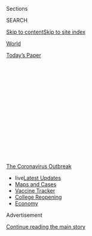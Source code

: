 <div id="app">

<div>

<div>

<div>

<div class="NYTAppHideMasthead css-1q2w90k e1suatyy0">

<div class="section css-ui9rw0 e1suatyy2">

<div class="css-eph4ug er09x8g0">

<div class="css-6n7j50">

</div>

<span class="css-1dv1kvn">Sections</span>

<div class="css-10488qs">

<span class="css-1dv1kvn">SEARCH</span>

</div>

[Skip to content](#site-content)[Skip to site
index](#site-index)

</div>

<div id="masthead-section-label" class="css-1wr3we4 eaxe0e00">

[World](https://www.nytimes.com/section/world)

</div>

<div class="css-10698na e1huz5gh0">

</div>

</div>

<div id="masthead-bar-one" class="section hasLinks css-15hmgas e1csuq9d3">

<div class="css-uqyvli e1csuq9d0">

</div>

<div class="css-1uqjmks e1csuq9d1">

</div>

<div class="css-9e9ivx">

[](https://myaccount.nytimes.com/auth/login?response_type=cookie&client_id=vi)

</div>

<div class="css-1bvtpon e1csuq9d2">

[Today’s
Paper](https://www.nytimes.com/section/todayspaper)

</div>

</div>

</div>

</div>

<div data-aria-hidden="false">

<div id="site-content" data-role="main">

<div>

<div class="css-1aor85t" style="opacity:0.000000001;z-index:-1;visibility:hidden">

<div class="css-1hqnpie">

<div class="css-epjblv">

<span class="css-17xtcya">[World](/section/world)</span><span class="css-x15j1o">|</span><span class="css-fwqvlz">Coronavirus
Live Updates: Fauci Supports Birx’s Assessment After Trump Criticizes
Her</span>

</div>

<div class="css-k008qs">

<div class="css-1iwv8en">

<span class="css-18z7m18"></span>

<div>

</div>

</div>

<span class="css-1n6z4y">https://nyti.ms/3hZXNRC</span>

<div class="css-1705lsu">

<div class="css-4xjgmj">

<div class="css-4skfbu" data-role="toolbar" data-aria-label="Social Media Share buttons, Save button, and Comments Panel with current comment count" data-testid="share-tools">

  - 
  - 
  - 
  - 
    
    <div class="css-6n7j50">
    
    </div>

  - 
  - 

</div>

</div>

</div>

</div>

</div>

</div>

<div id="NYT_TOP_BANNER_REGION" class="css-13pd83m">

<div>

<div id="styln-prism-menu-1592847958612" class="section interactive-content interactive-size-medium css-1edisqu">

<div class="css-17ih8de interactive-body">

<div id="scroll-container" class="css-1gj85ro">

[<span class="styln-title-wrap"><span class="css-1pje3qr">The
Coronavirus</span><span class="css-1pje3qr">
Outbreak</span></span>](https://www.nytimes.com/news-event/coronavirus?action=click&pgtype=Article&state=default&region=TOP_BANNER&context=storylines_menu)

  - <span class="css-kqxiym" data-emphasize="true">live</span>[Latest
    Updates](https://www.nytimes.com/2020/08/03/world/coronavirus-covid-19.html?action=click&pgtype=Article&state=default&region=TOP_BANNER&context=storylines_menu)
  - [Maps and
    Cases](https://www.nytimes.com/interactive/2020/us/coronavirus-us-cases.html?action=click&pgtype=Article&state=default&region=TOP_BANNER&context=storylines_menu)
  - [Vaccine
    Tracker](https://www.nytimes.com/interactive/2020/science/coronavirus-vaccine-tracker.html?action=click&pgtype=Article&state=default&region=TOP_BANNER&context=storylines_menu)
  - [College
    Reopening](https://www.nytimes.com/2020/08/02/us/covid-college-reopening.html?action=click&pgtype=Article&state=default&region=TOP_BANNER&context=storylines_menu)
  - [Economy](https://www.nytimes.com/live/2020/08/03/business/stock-market-today-coronavirus?action=click&pgtype=Article&state=default&region=TOP_BANNER&context=storylines_menu)

</div>

</div>

</div>

</div>

</div>

<div id="top-wrapper" class="css-1sy8kpn">

<div id="top-slug" class="css-l9onyx">

Advertisement

</div>

[Continue reading the main
story](#after-top)

<div class="ad top-wrapper" style="text-align:center;height:100%;display:block;min-height:250px">

<div id="top" class="place-ad" data-position="top" data-size-key="top">

</div>

</div>

<div id="after-top">

</div>

</div>

<div id="sponsor-wrapper" class="css-1hyfx7x">

<div id="sponsor-slug" class="css-19vbshk">

Supported by

</div>

[Continue reading the main
story](#after-sponsor)

<div id="sponsor" class="ad sponsor-wrapper" style="text-align:center;height:100%;display:block">

</div>

<div id="after-sponsor">

</div>

</div>

<div class="css-14oxmzc edomiq20">

<div class="css-40v4b6">

<span class="css-sgss5">LIVE UPDATES</span>

</div>

<span>Updated </span>

<div class="css-ki347z">

<span class="css-1656jku">Aug. 4, 2020, 1:55 a.m.
ET</span><span class="css-xwx5dt"></span>

</div>

<span class="css-1dv1kvn" data-aria-live="polite">Aug. 4, 2020, 1:55
a.m.
ET</span>

</div>

<div class="css-1vkm6nb ehdk2mb0">

# Coronavirus Live Updates: Fauci Supports Birx’s Assessment After Trump Criticizes Her

</div>

Counting for the 2020 census will end on Sept. 30, a month earlier than
previously announced, the Census Bureau said. Some U.S. schools have
begun to reopen, with fraught results.

<div class="css-192lewg e1oheyly0">

Right Now

Hurricane Isaias made landfall in the Carolinas, at a time when many
people in the Southeast are busy battling the
virus.

</div>

<div class="section meteredContent css-1r7ky0e" name="articleBody" itemprop="articleBody">

<div class="css-19qgada">

### Here’s what you need to know:

  - [Fauci defends Birx after she is criticized by
    Trump.](#link-4547638f)
  - [Trump derides Democrats as lawmakers and administration officials
    try to break stimulus impasse.](#link-15e7f995)
  - [The deadline for 2020 census counting has been moved up by a
    month.](#link-e5a2cda)
  - [As some students and teachers go back to school in the U.S.,
    they’re bringing the virus with them.](#link-4c85ed64)
  - [Hurricane Isaias makes landfall in North Carolina, as officials
    across the Southeast scramble.](#link-5ccc012)
  - [Despite the pandemic, Facebook leases more office space in
    Manhattan.](#link-4c7bee27)
  - [St. Louis Cardinals’ outbreak grows to 13 as Major League Baseball
    season teeters.](#link-43feae1e)

</div>

<div class="css-79elbk" data-testid="photoviewer-wrapper">

<div class="css-z3e15g" data-testid="photoviewer-wrapper-hidden">

</div>

<div class="css-1a48zt4 ehw59r15" data-testid="photoviewer-children">

![<span class="css-16f3y1r e13ogyst0" data-aria-hidden="true">Dr.
Anthony S. Fauci agreed with Dr. Deborah Birx’s statement that the
United States has entered a “new phase” of the
pandemic.</span><span class="css-cnj6d5 e1z0qqy90" itemprop="copyrightHolder"><span class="css-1ly73wi e1tej78p0">Credit...</span><span>Stefani
Reynolds for The New York
Times</span></span>](https://static01.nyt.com/images/2020/08/03/us/politics/03virus-briefing-fauci/merlin_175155375_a565045c-e0d8-4c45-96ec-718c6bf140c0-articleLarge.jpg?quality=75&auto=webp&disable=upscale)

</div>

</div>

<div class="css-1fanzo5 StoryBodyCompanionColumn">

<div class="css-53u6y8">

## 

<div id="link-4547638f" class="css-105iojl">

</div>

<div>

<span height="1"></span>

</div>

Fauci defends Birx after she is criticized by Trump.

Dr. Anthony S. Fauci, the nation’s top infectious disease specialist,
agreed on Monday with his colleague Dr. Deborah Birx that the United
States has entered a “new phase” of the coronavirus pandemic, in which
the virus is now spreading uncontrolled in some states by asymptomatic
people — comments that drew fire from President Trump.

Dr. Fauci said Dr. Birx had been referring to the “inherent community
spread” that is occurring in some states, adding: “When you have
community spread, it’s much more difficult to get your arms around that
and contain it.”

Speaking during a news conference with Gov. Ned Lamont of Connecticut,
Dr. Fauci called the community spread “insidious” and noted that it was
happening outside of confined spaces like nursing homes and prisons.

</div>

</div>

<div class="css-1fanzo5 StoryBodyCompanionColumn">

<div class="css-53u6y8">

In backing up Dr. Birx, the Trump administration’s coronavirus response
coordinator, Dr. Fauci indirectly put himself at odds with the
president. Earlier on Monday, Mr. Trump had called Dr. Birx “pathetic”
on Twitter and suggested that her comments about a “new phase” were an
effort to curry favor with Speaker Nancy Pelosi.

</div>

</div>

<div class="css-cfo9c3">

</div>

<div class="css-1fanzo5 StoryBodyCompanionColumn">

<div class="css-53u6y8">

At an evening news conference, Mr. Trump appeared to temper his comments
about Dr. Birx. “She’s a person I have a lot of respect for,” he said,
while defending his administration’s response to the virus.

Former Vice President Joseph R. Biden Jr. [responded to Mr. Trump in a
tweet](https://twitter.com/JoeBiden/status/1290350721515139072) on
Monday afternoon. “It’s hard to believe this has to be said, but if I’m
elected president, I’ll spend my Monday mornings working with our
nation’s top experts to control this virus — not insulting them on
Twitter,” Mr. Biden said.

But other Republicans piled on. “Dr. Birx, like Dr. Fauci, has been
wrong much more than she has been right on COVID-19, & their destructive
prescriptions have led to the devastation of countless American lives,”
Representative Andy Biggs, Republican of Arizona, [wrote on
Twitter](https://twitter.com/RepAndyBiggsAZ/status/1290297517582610433?s=20).

Dr. Birx had warned during an appearance on the CNN program “State of
the Union” on Sunday that the United States was entering a “new phase”
in its fight against the pandemic, and that rural communities would not
be spared. “It is extraordinarily widespread,” she said.

</div>

</div>

<div class="css-1fanzo5 StoryBodyCompanionColumn">

<div class="css-53u6y8">

On Monday morning, shortly after Mr. Trump tweeted about her, Dr. Birx
told governors on a weekly briefing call that a lack of masks at large
gatherings in homes was “a critical issue,” pointing to spikes in many
Southern states.

Mr. Trump has also criticized Dr. Fauci, despite his claims that the two
have a “very good relationship.” In [a tweet on
Saturday](https://twitter.com/realDonaldTrump/status/1289633359681839105)
responding to news reports that Dr. Fauci had linked the recent surge in
cases to inadequate lockdowns, Mr. Trump tweeted: “Wrong\!”

In a [livestreamed
conversation](https://www.youtube.com/watch?v=8PgmAWgiL1A&feature=youtu.be)
on Monday with Dr. Howard Bauchner, the editor in chief of The Journal
of the American Medical Association, Dr. Fauci said that as communities
around the country struggle to decide whether and how to reopen schools,
scientists “really need to be humble.”

There are significant gaps in knowledge about how likely children are to
contract the coronavirus, become ill and transmit the disease, Dr. Fauci
said. A [recent
study](https://www.nytimes.com/2020/07/30/health/coronavirus-children.html?searchResultPosition=1)
found that young children carried high levels of the virus in their
noses and throats, for example, but did not prove they were contagious.

Dr. Fauci said he hoped some questions about the risks to children and
their role in transmission would be answered by a new [government
study](https://www.nih.gov/news-events/news-releases/study-determine-incidence-novel-coronavirus-infection-us-children-begins)
that involves 6,000 people and seeks to find the rate of infection in
children and their
families.

</div>

</div>

<div id="virus-dashboard-promo-article" class="section interactive-content interactive-size-scoop css-174j8de" data-id="100000007209771">

<div class="css-17ih8de interactive-body" data-sourceid="100000007209771">

<div id="g-2020-03-16-coronavirus-maps-embed" class="g-story g-freebird g-max-limit" data-prd-dropzone-below-masthead="100000006938224" data-preview-slug="2020-03-16-coronavirus-maps">

<div class="g-asset g-svelte g-article-embed-dashboard" style="max-width: 1200px">

<div class="g-svelte" data-component="1">

<div class="hp-curve-wrapper svelte-47k53u">

<div class="hp-dashboard-title svelte-47k53u">

[Tracking the
Coronavirus ›](https://www.nytimes.com/interactive/2020/us/coronavirus-us-cases.html)

</div>

<div class="hp-curves-wrapper svelte-47k53u">

<div class="hp-section us-wrapper svelte-47k53u">

[](https://www.nytimes.com/interactive/2020/us/coronavirus-us-cases.html)

<table>
<colgroup>
<col style="width: 25%" />
<col style="width: 25%" />
<col style="width: 25%" />
<col style="width: 25%" />
</colgroup>
<thead>
<tr class="header">
<th><h3 id="united-states" class="heading-label svelte-47k53u">United States ›</h3></th>
<th><h3 id="on-aug.-3" class="svelte-47k53u">On Aug. 3</h3></th>
<th><h3 id="day-change" class="svelte-47k53u">14-day change</h3></th>
<th><h3 id="trend" class="svelte-47k53u">Trend</h3></th>
</tr>
</thead>
<tbody>
<tr class="odd">
<td>New cases</td>
<td><h4 id="section-1" class="svelte-47k53u">47,792</h4></td>
<td><h4 id="section-2" class="svelte-47k53u">–9%</h4></td>
<td><div id="chart-wrapper-increasing" class="chart-wrapper svelte-k6yh7s">
<div class="chart mini-chart usa-chart chart-0 show-chart svelte-l6qvn7">
<a href="https://www.nytimes.com/interactive/2020/us/coronavirus-us-cases.html" class="state-link svelte-l6qvn7"></a>
<div class="line-chart-wrapper svelte-l6qvn7">
<div class="pancake-chart svelte-1gzh5rp">

</div>
</div>
</div>
</div></td>
</tr>
<tr class="even">
<td>New deaths</td>
<td><h4 id="section-3" class="svelte-47k53u">602</h4></td>
<td><h4 id="section-4" class="svelte-47k53u">+36%</h4></td>
<td><div id="chart-wrapper-increasing" class="chart-wrapper svelte-k6yh7s">
<div class="chart mini-chart usa-chart deaths-chart chart-0 show-chart svelte-l6qvn7">
<a href="https://www.nytimes.com/interactive/2020/us/coronavirus-us-cases.html" class="state-link svelte-l6qvn7"></a>
<div class="line-chart-wrapper svelte-l6qvn7">
<div class="pancake-chart svelte-1gzh5rp">

</div>
</div>
</div>
</div></td>
</tr>
</tbody>
</table>

</div>

<div class="hp-section curves-chart-wrapper svelte-47k53u">

<div class="rising svelte-47k53u">

### Where cases are **rising** fastest

<div id="chart-wrapper-increasing" class="chart-wrapper svelte-k6yh7s">

<div class="chart mini-chart state-chart chart-0 rising-falling-chart show-chart svelte-l6qvn7">

[](https://www.nytimes.com/interactive/2020/us/hawaii-coronavirus-cases.html)

<div class="line-chart-wrapper svelte-l6qvn7">

<div class="pancake-chart svelte-1gzh5rp">

</div>

</div>

<span class="state-name svelte-l6qvn7">Hawaii</span>

</div>

<div class="chart mini-chart state-chart chart-1 rising-falling-chart show-chart svelte-l6qvn7">

[](https://www.nytimes.com/interactive/2020/us/rhode-island-coronavirus-cases.html)

<div class="line-chart-wrapper svelte-l6qvn7">

<div class="pancake-chart svelte-1gzh5rp">

</div>

</div>

<span class="state-name svelte-l6qvn7">R.I.</span>

</div>

<div class="chart mini-chart state-chart chart-2 rising-falling-chart show-chart svelte-l6qvn7">

[](https://www.nytimes.com/interactive/2020/us/new-jersey-coronavirus-cases.html)

<div class="line-chart-wrapper svelte-l6qvn7">

<div class="pancake-chart svelte-1gzh5rp">

</div>

</div>

<span class="state-name svelte-l6qvn7">N.J.</span>

</div>

<div class="chart mini-chart state-chart chart-3 rising-falling-chart show-chart svelte-l6qvn7">

[](https://www.nytimes.com/interactive/2020/us/massachusetts-coronavirus-cases.html)

<div class="line-chart-wrapper svelte-l6qvn7">

<div class="pancake-chart svelte-1gzh5rp">

</div>

</div>

<span class="state-name svelte-l6qvn7">Mass.</span>

</div>

<div class="chart mini-chart state-chart chart-4 rising-falling-chart show-chart svelte-l6qvn7">

[](https://www.nytimes.com/interactive/2020/us/nebraska-coronavirus-cases.html)

<div class="line-chart-wrapper svelte-l6qvn7">

<div class="pancake-chart svelte-1gzh5rp">

</div>

</div>

<span class="state-name svelte-l6qvn7">Neb.</span>

</div>

<div class="chart mini-chart state-chart chart-5 rising-falling-chart show-chart svelte-l6qvn7">

[](https://www.nytimes.com/interactive/2020/us/missouri-coronavirus-cases.html)

<div class="line-chart-wrapper svelte-l6qvn7">

<div class="pancake-chart svelte-1gzh5rp">

</div>

</div>

<span class="state-name svelte-l6qvn7">Mo.</span>

</div>

<div class="chart mini-chart state-chart chart-6 rising-falling-chart show-chart svelte-l6qvn7">

[](https://www.nytimes.com/interactive/2020/us/alaska-coronavirus-cases.html)

<div class="line-chart-wrapper svelte-l6qvn7">

<div class="pancake-chart svelte-1gzh5rp">

</div>

</div>

<span class="state-name svelte-l6qvn7">Alaska</span>

</div>

<div class="chart mini-chart state-chart chart-7 rising-falling-chart show-chart svelte-l6qvn7">

[](https://www.nytimes.com/interactive/2020/us/oklahoma-coronavirus-cases.html)

<div class="line-chart-wrapper svelte-l6qvn7">

<div class="pancake-chart svelte-1gzh5rp">

</div>

</div>

<span class="state-name svelte-l6qvn7">Okla.</span>

</div>

<div class="chart mini-chart state-chart chart-8 rising-falling-chart show-chart svelte-l6qvn7">

[](https://www.nytimes.com/interactive/2020/us/south-dakota-coronavirus-cases.html)

<div class="line-chart-wrapper svelte-l6qvn7">

<div class="pancake-chart svelte-1gzh5rp">

</div>

</div>

<span class="state-name svelte-l6qvn7">S.D.</span>

</div>

<div class="chart mini-chart state-chart chart-9 rising-falling-chart show-chart svelte-l6qvn7">

[](https://www.nytimes.com/interactive/2020/us/new-hampshire-coronavirus-cases.html)

<div class="line-chart-wrapper svelte-l6qvn7">

<div class="pancake-chart svelte-1gzh5rp">

</div>

</div>

<span class="state-name svelte-l6qvn7">N.H.</span>

</div>

<div class="chart mini-chart state-chart chart-10 rising-falling-chart show-chart svelte-l6qvn7">

[](https://www.nytimes.com/interactive/2020/us/illinois-coronavirus-cases.html)

<div class="line-chart-wrapper svelte-l6qvn7">

<div class="pancake-chart svelte-1gzh5rp">

</div>

</div>

<span class="state-name svelte-l6qvn7">Ill.</span>

</div>

<div class="chart mini-chart state-chart chart-11 rising-falling-chart show-chart svelte-l6qvn7">

[](https://www.nytimes.com/interactive/2020/us/montana-coronavirus-cases.html)

<div class="line-chart-wrapper svelte-l6qvn7">

<div class="pancake-chart svelte-1gzh5rp">

</div>

</div>

<span class="state-name svelte-l6qvn7">Mont.</span>

</div>

</div>

</div>

</div>

<div class="hp-section maps svelte-47k53u">

<div class="map-holder us-map svelte-47k53u">

[](https://www.nytimes.com/interactive/2020/us/coronavirus-us-cases.html)

### U.S. hot spots ›

<div class="media-holder">

![US coronavirus
cases](https://static01.nyt.com/newsgraphics/2020/03/16/coronavirus-maps/b51a1199676bcbc2847cd5292490df572d07e0cb/images/orphan_usa-threeByTwoSmallAt2X.png)

</div>

</div>

<div class="map-holder svelte-47k53u">

[](https://www.nytimes.com/interactive/2020/world/coronavirus-maps.html)

### Worldwide ›

<div class="media-holder">

![Worldwide coronavirus
cases](https://static01.nyt.com/newsgraphics/2020/03/16/coronavirus-maps/b51a1199676bcbc2847cd5292490df572d07e0cb/images/orphan_world-threeByTwoSmallAt2X.png)

</div>

</div>

</div>

</div>

</div>

</div>

</div>

</div>

</div>

</div>

<div class="css-1fanzo5 StoryBodyCompanionColumn">

<div class="css-53u6y8">

## 

<div id="link-15e7f995" class="css-105iojl">

</div>

<div>

<span height="1"></span>

</div>

Trump derides Democrats as lawmakers and administration officials try to
break stimulus
impasse.

</div>

</div>

<div class="css-79elbk" data-testid="photoviewer-wrapper">

<div class="css-z3e15g" data-testid="photoviewer-wrapper-hidden">

</div>

<div class="css-1a48zt4 ehw59r15" data-testid="photoviewer-children">

<div class="css-1xdhyk6 erfvjey0">

<span class="css-1ly73wi e1tej78p0">Image</span>

<div class="css-zjzyr8">

<div data-testid="lazyimage-container" style="height:257.77777777777777px">

</div>

</div>

</div>

<span class="css-16f3y1r e13ogyst0" data-aria-hidden="true">President
Trump shows a map of the coronavirus outbreak in the United States
during an executive order signing ceremony on hiring Americans at the
White House on
Monday.</span><span class="css-cnj6d5 e1z0qqy90" itemprop="copyrightHolder"><span class="css-1ly73wi e1tej78p0">Credit...</span><span>Doug
Mills/The New York Times</span></span>

</div>

</div>

<div class="css-1fanzo5 StoryBodyCompanionColumn">

<div class="css-53u6y8">

Mr. Trump on Monday hurled insults at Democratic leaders who were
huddling with his top advisers in search of a compromise economic
recovery package, threatening to act on his own to ban evictions as he
again undercut negotiations to reach a broader deal.

Mr. Trump floated the possibility of using an executive order to address
an expired federal moratorium on evictions, even though a $1 trillion
Republican aid proposal did not include such a pause. He said he
remained “totally involved” in stimulus talks, even though he wasn’t
“over there with Crazy Nancy,” a reference to Speaker Nancy Pelosi of
California.

But the president has been notably absent from the negotiations on a
sweeping economic stabilization package, even as tens of millions of
Americans have been cut off from enhanced jobless benefits they have
depended on for months during the coronavirus pandemic.

At the same moment that Mr. Trump was blasting her, Ms. Pelosi met on
Capitol Hill with Senator Chuck Schumer of New York, the minority
leader, Mark Meadows, the White House chief of staff, and Steven
Mnuchin, the Treasury secretary, in search of a compromise. It was the
fifth such meeting in eight days, following a staff policy call on
Sunday and a rare Saturday session with the four negotiators.

At the White House, Mr. Trump accused Democrats of being single-mindedly
focused on getting “bailout money” for states controlled by Democrats,
and unconcerned with extending unemployment benefits.

“All they’re really interested in is bailout money to bail out radical
left governors and radical left mayors like in Portland and places that
are so badly run — Chicago, New York City,” Mr. Trump said.

Democrats have proposed providing more than $900 billion to
cash-strapped states and cities whose budgets have been devastated in
the recession, but it is Republicans who have proposed slashing the
jobless aid. Democrats have refused to do so, feeding the stalemate.

</div>

</div>

<div class="css-1fanzo5 StoryBodyCompanionColumn">

<div class="css-53u6y8">

While White House officials and Democratic leaders reported some
progress over the weekend in their talks, they [still have substantial
differences](https://www.nytimes.com/2020/08/02/us/politics/coronavirus-jobless-aid.html).
Democrats are pushing a $3 trillion rescue plan that would include
restoring $600-per-week jobless aid payments that expired on Friday and
extending them through January, while Republicans have proposed a $1
trillion package that would slash the unemployment payments
considerably.

## 

<div id="link-e5a2cda" class="css-105iojl">

</div>

<div>

<span height="1"></span>

</div>

The deadline for 2020 census counting has been moved up by a
month.

</div>

</div>

<div class="css-79elbk" data-testid="photoviewer-wrapper">

<div class="css-z3e15g" data-testid="photoviewer-wrapper-hidden">

</div>

<div class="css-1a48zt4 ehw59r15" data-testid="photoviewer-children">

<div class="css-1xdhyk6 erfvjey0">

<span class="css-1ly73wi e1tej78p0">Image</span>

<div class="css-zjzyr8">

<div data-testid="lazyimage-container" style="height:257.77777777777777px">

</div>

</div>

</div>

<span class="css-16f3y1r e13ogyst0" data-aria-hidden="true">Census data
is used to divvy up trillions of dollars in federal
aid.</span><span class="css-cnj6d5 e1z0qqy90" itemprop="copyrightHolder"><span class="css-1ly73wi e1tej78p0">Credit...</span><span>Gabriele
Holtermann/Sipa, via Associated Press</span></span>

</div>

</div>

<div class="css-1fanzo5 StoryBodyCompanionColumn">

<div class="css-53u6y8">

Counting for the 2020 census will end on Sept. 30, a month earlier than
previously scheduled, the Census Bureau said in a statement on Monday.

The census is constitutionally required to count all residents of the
United States every 10 years, but the 2020 effort has
[faltered](https://www.nytimes.com/2020/04/18/us/coronavirus-census.html)
amid the pandemic. In recent weeks, the Trump administration and Senate
Republicans [appeared to signal that they wanted the census finished
well ahead of
schedule](https://www.nytimes.com/2020/07/28/us/trump-census.html).

Census data is enormously important. It is used to reapportion all 435
House seats and thousands of state and local districts, as well as divvy
up trillions of dollars in federal aid.

“Under this plan, the Census Bureau intends to meet a similar level of
household responses as collected in prior censuses, including outreach
to hard-to-count communities,” the Census Bureau said in its
[statement](https://www.census.gov/newsroom/press-releases/2020/delivering-complete-accurate-count.html).

Critics said the move was pushed by the White House and motivated by
partisanship.

“We’re dealing with a census that’s been really challenged by Covid-19,”
said Vanita Gupta, a former head of the Justice Department’s civil
rights division who is now the [president of the Leadership Conference
on Civil and Human
Rights](https://civilrights.org/about/our-staff/vanita-gupta/). “And in
the middle of this pandemic, the administration has tried to sabotage
the census for partisan gain, to move its anti-immigrant agenda and to
silence communities of color.”

</div>

</div>

<div class="css-1fanzo5 StoryBodyCompanionColumn">

<div class="css-53u6y8">

She added that rural communities could be badly hurt by an undercount.

On Monday night, the White House referred questions to the Commerce
Department, which oversees the Census Bureau. It did not immediately
respond to a request for comment.

In 2010, census takers worked from May to August to count hard-to-find
households. This spring, the bureau said it was pushing back the start
to August, ending on Oct. 31.

The population totals, required to reapportion the House of
Representatives, are traditionally delivered to the president on Dec.
31, but this year the bureau had asked Congress for a [four-month
extension of the statutory
deadline](https://www.nytimes.com/2020/04/13/us/census-coronavirus-delay.html?searchResultPosition=9).
The White House backed the extension at the time. The House approved the
delay; the Senate has not.

Congress could still act to extend census statutory deadlines as part of
the next [coronavirus relief
package](https://www.nytimes.com/2020/08/02/us/politics/coronavirus-jobless-aid.html).

</div>

</div>

<div>

</div>

<div class="css-1fanzo5 StoryBodyCompanionColumn">

<div class="css-53u6y8">

Education Roundup

## 

<div id="link-4c85ed64" class="css-105iojl">

</div>

<div>

<span height="1"></span>

</div>

As some students and teachers go back to school in the U.S., they’re
bringing the virus with
them.

</div>

</div>

<div class="css-79elbk" data-testid="photoviewer-wrapper">

<div class="css-z3e15g" data-testid="photoviewer-wrapper-hidden">

</div>

<div class="css-1a48zt4 ehw59r15" data-testid="photoviewer-children">

<div class="css-1xdhyk6 erfvjey0">

<span class="css-1ly73wi e1tej78p0">Image</span>

<div class="css-zjzyr8">

<div data-testid="lazyimage-container" style="height:278.40000000000003px">

</div>

</div>

</div>

<span class="css-16f3y1r e13ogyst0" data-aria-hidden="true">Students
arrive to Dallas Elementary School for the first day of school in
Dallas, Ga., on
Monday.</span><span class="css-cnj6d5 e1z0qqy90" itemprop="copyrightHolder"><span class="css-1ly73wi e1tej78p0">Credit...</span><span>Brynn
Anderson/Associated Press</span></span>

</div>

</div>

<div class="css-1fanzo5 StoryBodyCompanionColumn">

<div class="css-53u6y8">

The new academic year is underway in some parts of the United States,
with the first few days of school showing just how fraught reopening
classrooms can be. Already in some states, schools that decided to open
for in-person classes are quarantining staff members and students, and
even closing temporarily as positive cases are found.

</div>

</div>

<div class="css-1fanzo5 StoryBodyCompanionColumn">

<div class="css-53u6y8">

Traditionally, [about 14 percent of the nation’s
children](https://www.pewresearch.org/fact-tank/2019/08/14/back-to-school-dates-u-s/)
go back to school by the second week of August, mostly in the South and
Midwest, although this year, some districts in those areas have
postponed classes by a week or two, or plan to start the year online.

Many schools in Indiana started on Thursday. On Saturday, the
superintendent of the Elwood Community School Corporation in the central
part of the state sent a note thanking students and parents for [“a
great first two days of
school\!”](https://www.facebook.com/ElwoodCommunitySchools/photos/pcb.1875944365880857/1875944205880873/?type=3&theater)

But the optimistic tone quickly gave way: Staff members had tested
positive, and the high school was forced to close its doors and move all
students in seventh through 12th grades to online learning for at least
a week.

And similar developments occurred across the country. Just hours into
the first day of classes at [Greenfield Central Junior High
School](https://www.nytimes.com/2020/08/01/us/schools-reopening-indiana-coronavirus.html),
also in Indiana, the county health department notified the school that a
student had tested positive. The student was isolated, and others who
had been in proximity were forced to quarantine for two weeks.

At a high school in Corinth, Miss., [someone also tested
positive](https://www.facebook.com/corinthschooldistrict/?tn-str=k*F)
during the first week back, and exposed students there were asked to
stay home for 14 days. And in the Atlanta area, [more than 200 employees
of a single school
district](https://www.ajc.com/news/atlanta-news/covid-cases-exposure-have-260-gwinnett-school-employees-not-working/RVZP4UFBPFHDNJJ73MNUFIKEPY/)
in Gwinnett County tested positive or were in quarantine last week
before classes even resumed.

Gwinnett County Public Schools is the largest school system in Georgia,
with more than 180,000 students. Teachers returned to work last
Wednesday, in preparation for starting classes remotely on Aug. 12. But
as of Thursday, about 260 employees had been excluded from work because
they tested positive or had potentially been exposed to the virus.

Other key developments in education:

  - Gov. Larry Hogan of **Maryland** on Monday [issued an emergency
    order](https://twitter.com/GovLarryHogan/status/1290330304830246912)
    counteracting Montgomery County’s health department, which on Friday
    said that all private schools needed to [start the year
    remotely](https://www.washingtonpost.com/local/education/montgomery-county-health-officials-tell-private-schools-to-start-school-online/2020/08/01/64552b9e-d3fd-11ea-9038-af089b63ac21_story.html)
    in the fall, just as public schools in the region plan to.

  - **In New Jersey**, face coverings will be required for all students
    inside a school building, unless doing so would adversely affect a
    student’s health, the governor said.

  - **The University of North Carolina at Chapel Hill** is planning to
    fully reopen next week, but 30 tenured faculty members wrote an open
    letter to students published Friday in The Charlotte Observer
    pushing for virtual learning and encouraging students to stay home.

</div>

</div>

<div>

</div>

<div class="css-1fanzo5 StoryBodyCompanionColumn">

<div class="css-53u6y8">

## 

<div id="link-5ccc012" class="css-105iojl">

</div>

<div>

<span height="1"></span>

</div>

Hurricane Isaias makes landfall in North Carolina, as officials across
the Southeast
scramble.

</div>

</div>

<div class="css-79elbk" data-testid="photoviewer-wrapper">

<div class="css-z3e15g" data-testid="photoviewer-wrapper-hidden">

</div>

<div class="css-1a48zt4 ehw59r15" data-testid="photoviewer-children">

<div class="css-1xdhyk6 erfvjey0">

<span class="css-1ly73wi e1tej78p0">Image</span>

<div class="css-zjzyr8">

<div data-testid="lazyimage-container" style="height:257.77777777777777px">

</div>

</div>

</div>

<span class="css-16f3y1r e13ogyst0" data-aria-hidden="true">Palm Beach,
Fla., as Hurricane Isaias approached on Saturday. Many virus testing
sites in Florida were closed because of the storm, which was expected to
make landfall in the Carolinas Monday
night.</span><span class="css-cnj6d5 e1z0qqy90" itemprop="copyrightHolder"><span class="css-1ly73wi e1tej78p0">Credit...</span><span>Saul
Martinez for The New York Times</span></span>

</div>

</div>

<div class="css-1fanzo5 StoryBodyCompanionColumn">

<div class="css-53u6y8">

Hurricane Isaias made landfall in the Carolinas on Monday night, at a
time when many people in the Southeast are already beleaguered by the
coronavirus outbreak.

Disruptions in testing, in transporting samples and supplies, in and
staffing labs could complicate efforts to gauge virus transmission in
states that have struggled to contain it.

In Florida, for example, 43 state-run [testing
sites](https://floridadisaster.org/covid19/testing-sites/) were forced
to close on Friday as Isaias, then a tropical storm, headed for the
state’s east coast. The number of lab results [received daily by
Florida’s Health
Department](http://ww11.doh.state.fl.us/comm/_partners/covid19_report_archive/state_reports_latest.pdf),
which had generally been in the 90,000 range in the past two weeks, fell
on Sunday to about 61,000.

Isaias made landfall in southern North Carolina late Monday night after
strengthening into a Category 1 hurricane and was expected to travel up
the East Coast. Testing sites have been closed [as far north as
Maryland](https://patch.com/maryland/baltimore/tropical-storm-isaias-closes-14-md-coronavirus-testing-sites)
in anticipation.

Officials have told residents in the storm’s projected path to prepare
themselves, and businesses are concerned about how much damage it will
bring.

“It’s a wait-and-see game,” said Jay Slevin, the manager of a pizzeria
about a mile from the shore in Myrtle Beach, S.C., southwest of where
Isaias made landfall.

</div>

</div>

<div class="css-1fanzo5 StoryBodyCompanionColumn">

<div class="css-53u6y8">

Officials are also changing how they run shelters and advising residents
to regard them as a last resort, [out of fear that the virus could
spread](https://www.nytimes.com/2020/07/26/us/virus-texas-storm.html) in
crowded indoor spaces.

At a
[briefing](https://www.ncdps.gov/storm-update?fbclid=IwAR3gtINKPXqQdsJixuf1kwBKbAtEMz62wzyoDHlu7FDBN1HTarDlw8FlVwQ)
on Monday afternoon, Gov. Roy Cooper of North Carolina advised residents
in vulnerable areas to stay with friends or family or to go to a hotel.
But he added that shelters would open for those who need them, with
health screenings, social distancing and cleaning protocols.

“I know that North Carolinians have had to dig deep in recent months to
tap into our strength and resilience during the pandemic, and that
hasn’t been easy,” he said. “But with this storm on the way, we have
to dig a little deeper.”

</div>

</div>

<div>

</div>

<div class="css-1fanzo5 StoryBodyCompanionColumn">

<div class="css-53u6y8">

## 

<div id="link-4c7bee27" class="css-105iojl">

</div>

<div>

<span height="1"></span>

</div>

Despite the pandemic, Facebook leases more office space in
Manhattan.

</div>

</div>

<div class="css-79elbk" data-testid="photoviewer-wrapper">

<div class="css-z3e15g" data-testid="photoviewer-wrapper-hidden">

</div>

<div class="css-1a48zt4 ehw59r15" data-testid="photoviewer-children">

<div class="css-1xdhyk6 erfvjey0">

<span class="css-1ly73wi e1tej78p0">Image</span>

<div class="css-zjzyr8">

<div data-testid="lazyimage-container" style="height:257.77777777777777px">

</div>

</div>

</div>

<span class="css-16f3y1r e13ogyst0" data-aria-hidden="true">The Farley
building, where Facebook has leased all the office space, was once the
main post office building in
Manhattan. </span><span class="css-cnj6d5 e1z0qqy90" itemprop="copyrightHolder"><span class="css-1ly73wi e1tej78p0">Credit...</span><span>Hiroko
Masuike/The New York Times</span></span>

</div>

</div>

<div class="css-1fanzo5 StoryBodyCompanionColumn">

<div class="css-53u6y8">

Facebook on Monday [agreed to lease all the office
space](https://www.nytimes.com/2020/08/03/nyregion/facebook-nyc-office-farley-building.html)
in the mammoth James A. Farley Building in Midtown Manhattan,
reaffirming its commitment to an office-centric urban culture despite
the continued spread of the coronavirus.

The timing of the announcement was somewhat of a surprise because
Facebook has given most of its employees the [option of working from
home](https://www.nytimes.com/2020/05/21/technology/facebook-remote-work-coronavirus.html).
Even after the pandemic subsides, Facebook has said that within the next
10 years, up to half of its roughly 52,200 employees across the country
would work from home.

</div>

</div>

<div class="css-1fanzo5 StoryBodyCompanionColumn">

<div class="css-53u6y8">

New York’s economy has been cratered by the outbreak. The city is slowly
reopening, but many companies have told their employees not to return to
their offices until early next year, if not later. Much of Manhattan’s
business district remains a virtual ghost town.

But Facebook now has more than 4,000 employees in its offices in
Manhattan, up from about 2,900 employees at the beginning of the year.
The company leased office space at Hudson Yards — which is also in
Midtown — in November, and it has expressed interest in the 107-year-old
Farley Building for months. With the addition of 730,000 square feet
there, Facebook [has acquired more than 2.2 million square
feet](https://www.nytimes.com/2020/01/05/nyregion/nyc-tech-facebook-amazon-google.html)
of office space in Midtown Manhattan in less than a year, enough for
thousands of employees.

Apple, Amazon and Google all lease space in the same area, [an emerging
tech
corridor](https://www.nytimes.com/2020/01/05/nyregion/nyc-tech-facebook-amazon-google.html).
A Facebook spokeswoman said it was too soon to estimate how many
employees will end up at the Manhattan properties, given the
uncertainties of the outbreak.

</div>

</div>

<div>

</div>

<div class="css-1fanzo5 StoryBodyCompanionColumn">

<div class="css-53u6y8">

## 

<div id="link-43feae1e" class="css-105iojl">

</div>

<div>

<span height="1"></span>

</div>

St. Louis Cardinals’ outbreak grows to 13 as Major League Baseball
season
teeters.

</div>

</div>

<div class="css-79elbk" data-testid="photoviewer-wrapper">

<div class="css-z3e15g" data-testid="photoviewer-wrapper-hidden">

</div>

<div class="css-1a48zt4 ehw59r15" data-testid="photoviewer-children">

<div class="css-1xdhyk6 erfvjey0">

<span class="css-1ly73wi e1tej78p0">Image</span>

<div class="css-zjzyr8">

<div data-testid="lazyimage-container" style="height:257.77777777777777px">

</div>

</div>

</div>

<span class="css-16f3y1r e13ogyst0" data-aria-hidden="true">The St.
Louis Cardinals waiting for the start of a game in Pittsburgh last week.
The team’s most recent 4-game series at Detroit was postponed after more
players tested
positive.</span><span class="css-cnj6d5 e1z0qqy90" itemprop="copyrightHolder"><span class="css-1ly73wi e1tej78p0">Credit...</span><span>Jeff
Roberson/Associated Press</span></span>

</div>

</div>

<div class="css-1fanzo5 StoryBodyCompanionColumn">

<div class="css-53u6y8">

The St. Louis Cardinals’ outbreak has swelled to at least 13 players and
staff members, in yet another blow to the rocky start of the Major
League Baseball season. The Cardinals’ outbreak comes after the Miami
Marlins reported an outbreak last week: 18 players and two coaches.

The Cardinals have been quarantined since Thursday at their hotel in
Milwaukee, where their three-game series with the Brewers was postponed
last weekend after St. Louis’s first cases were confirmed.

</div>

</div>

<div class="css-1fanzo5 StoryBodyCompanionColumn">

<div class="css-53u6y8">

“I think everyone is trying to look for someone or something to blame,
and there isn’t one person or one thing to blame,” said Derek Jeter, the
Marlins’ chief executive. “This is a health crisis that we’re all
dealing with — a health crisis that not only our country is dealing
with, but our world is dealing with.”

Baseball wants to insulate itself from that world, but its 30 teams are
traveling throughout the United States to stage a 60-game season. The
league determined that a so-called bubble approach was impractical, and
the areas it considered months ago to carry out a season in a contained
environment — Arizona, Texas and Florida — have since become hot spots
for the virus. Yet road trips have increased the risk of infection.

Mr. Jeter said the Marlins had been unfairly maligned for playing in
Philadelphia on July 26 after they learned of four positive tests; in
fact, he said, the Phillies and M.L.B. were also aware of those test
results. He also disputed that the Marlins had acted recklessly in
Atlanta, where they played two exhibitions.

Mostly, Mr. Jeter said, the Marlins were careless, failing to adhere
strictly to mask wearing and social distancing. While there was “no
salacious activity” in Atlanta, he said, some players did leave the
hotel for coffee or shopping.

</div>

</div>

<div>

</div>

<div>

</div>

<div class="css-1fanzo5 StoryBodyCompanionColumn">

<div class="css-53u6y8">

## 

<div id="link-519d6f6d" class="css-105iojl">

</div>

<div>

<span height="1"></span>

</div>

White House staff will be randomly tested for the virus.

White House officials have been told they will be randomly screened for
the coronavirus starting on Monday, according to a person who received
the email.

</div>

</div>

<div class="css-1fanzo5 StoryBodyCompanionColumn">

<div class="css-53u6y8">

The new policy is a change for the White House, where the testing
requirement had previously been only for people in proximity to Mr.
Trump.

It was unclear what exactly prompted the change. An employee in the
White House complex [cafeterias recently tested
positive](https://www.nytimes.com/2020/07/22/us/politics/white-house-employee-covid-19.html)
for the virus, prompting the closing of the dining halls. And last week,
Mr. Trump’s national security adviser, [Robert C. O’Brien, tested
positive](https://www.nytimes.com/2020/07/27/us/politics/robert-obrien-virus.html)
after experiencing minor symptoms. Mr. O’Brien is the most senior White
House official known to have contracted the virus. He typically works
from an office steps away from the Oval Office.

[Public health
experts](https://www.nytimes.com/2020/08/02/health/dr-birx-coronavirus-phase.html)
have been concerned about the high levels of asymptomatic transmission
across the country. Even employees who do not work in proximity to the
president could be seeding chains of infection.

The email made clear that anyone who does not comply with assignments
for testing would be seen as refusing to be tested, according to the
person who received
it.

</div>

</div>

<div class="css-79elbk" data-testid="photoviewer-wrapper">

<div class="css-z3e15g" data-testid="photoviewer-wrapper-hidden">

</div>

<div class="css-1a48zt4 ehw59r15" data-testid="photoviewer-children">

<div class="css-1xdhyk6 erfvjey0">

<span class="css-1ly73wi e1tej78p0">Image</span>

<div class="css-zjzyr8">

<div data-testid="lazyimage-container" style="height:257.77777777777777px">

</div>

</div>

</div>

<span class="css-16f3y1r e13ogyst0" data-aria-hidden="true">Dr. Meeta
Shah taking telemedicine calls at Rush University Medical Center in
Chicago in
March.</span><span class="css-cnj6d5 e1z0qqy90" itemprop="copyrightHolder"><span class="css-1ly73wi e1tej78p0">Credit...</span><span>Danielle
Scruggs for The New York Times</span></span>

</div>

</div>

<div class="css-1fanzo5 StoryBodyCompanionColumn">

<div class="css-53u6y8">

Over the past few months, millions of people have relied on video or
telephone calls to talk to their doctors. But how long will the moment
last?

The answer largely depends on [whether Medicare and private health
insurers will adequately cover virtual doctor
visits](https://www.nytimes.com/2020/08/03/health/covid-telemedicine-congress.html)
once coronavirus outbreaks subside.

</div>

</div>

<div class="css-1fanzo5 StoryBodyCompanionColumn">

<div class="css-53u6y8">

Medicare’s coverage of a broad range of services is slated to end when
the coronavirus no longer poses a public health emergency. Private
insurers, which followed the federal government’s lead, could revert to
paying doctors for virtual visits at a fraction of the cost for
traditional visits, if anything at all.

“The concern everyone in the industry has is that reimbursement is in
jeopardy,” said Dr. Mia Levy, the director of the cancer center at Rush
University Medical Center in Chicago, which treated patients virtually
during the height of the pandemic.

On Monday, President Trump described telehealth as a “very, very big
priority” after he signed an executive order aimed at making permanent
some of the changes in Medicare policy that his administration adopted
during the pandemic. The order focuses in part on finding ways to ensure
access to medical care for people in rural areas.

While there is broad bipartisan support for telehealth coverage,
Congress would have to pass specific legislation to make some of
Medicare’s changes permanent. Some lawmakers favor permanently expanding
Medicare payment for a broad range of telemedicine services, but others
are concerned about the technology’s cost and potential for fraud.

Many patients enjoy the convenience of telemedicine. And it is
particularly valuable for those vulnerable to the virus, like Susan
Varak, 45, who has breast cancer. “I don’t think it’s absolutely
necessary to be face-to-face every couple of weeks,” she said.

But for some patients, telemedicine is not a substitute for in-person
care. Jorge Cueto, who is in his mid-20s, said a virtual visit is often
an additional step before going to the doctor’s office for, say, a sore
throat.

“It’s another fee, it’s another gating mechanism,” he said.

Dr. Ateev Mehrotra, a professor of health care policy at Harvard Medical
School, argues that the goal of telemedicine should not be to lower
health care costs over all. One of its main benefits, he said, is
improving patients’ access to care, adding that it would be foolish to
expect savings if more people also get treatment. “Those don’t
reconcile,” he said.

</div>

</div>

<div>

</div>

<div class="css-1fanzo5 StoryBodyCompanionColumn">

<div class="css-53u6y8">

U.S. ROUNDUP

## 

<div id="link-6c117b4e" class="css-105iojl">

</div>

<div>

<span height="1"></span>

</div>

As cases rise, New Jersey limits indoor gatherings
again.

</div>

</div>

<div class="css-79elbk" data-testid="photoviewer-wrapper">

<div class="css-z3e15g" data-testid="photoviewer-wrapper-hidden">

</div>

<div class="css-1a48zt4 ehw59r15" data-testid="photoviewer-children">

<div class="css-1xdhyk6 erfvjey0">

<span class="css-1ly73wi e1tej78p0">Image</span>

<div class="css-zjzyr8">

<div data-testid="lazyimage-container" style="height:257.77777777777777px">

</div>

</div>

</div>

<span class="css-16f3y1r e13ogyst0" data-aria-hidden="true">A waiter
takes an order at a boardwalk restaurant in Wildwood, N.J., in
July.</span><span class="css-cnj6d5 e1z0qqy90" itemprop="copyrightHolder"><span class="css-1ly73wi e1tej78p0">Credit...</span><span>Mark
Makela/Getty Images</span></span>

</div>

</div>

<div class="css-1fanzo5 StoryBodyCompanionColumn">

<div class="css-53u6y8">

New Jersey will again restrict indoor gatherings as cases have risen in
the state, Gov. Philip D. Murphy said Monday. Gatherings will be limited
to 25 percent of a room’s usual occupancy limit, with a maximum of 25
people, down from 100 people.

The new guidance will not apply to weddings, funerals, or memorial
services, he said, nor will it affect religious or political activities
protected under the First Amendment. Those events will still be capped
at 100 people, or 25 percent maximum occupancy.

The governor reiterated that officials believed that indoor house
parties and other gatherings were contributing to the resurgence of the
virus in New Jersey, which made significant progress battling its
outbreak in April and May.

The rate of virus transmission, a rough measure of the spread of
infection, in the state rose significantly in July, Mr. Murphy said. As
of Saturday, the first day of August, [the rate was
at 1.48](https://twitter.com/GovMurphy/status/1290335172446097409/photo/2),
according to the state, meaning that each person with the virus infected
an average of 1.48 people. Just one month ago, Mr. Murphy said, the rate
was at 0.87. The rate is a rough estimate, because many infections are
undetected for a variety of reasons, including asymptomatic infections
and testing issues.

“I don’t think we ever graduated out of the first wave,” he said. “As
the clock has gone on, folks have begun to, a little bit, fall off the
wagon,” in terms of indoor gatherings that violated the state’s
social-distancing guidance.

</div>

</div>

<div class="css-1fanzo5 StoryBodyCompanionColumn">

<div class="css-53u6y8">

Elsewhere in the United States:

</div>

</div>

![<span class="css-16f3y1r e13ogyst0">Gov. Gavin Newsom said on Monday
that the total number of people testing positive for the coronavirus was
on the
decline.</span><span class="css-cch8ym"><span class="css-1dv1kvn">Credit</span><span class="css-cnj6d5 e1z0qqy90" itemprop="copyrightHolder"><span class="css-1ly73wi e1tej78p0">Credit...</span><span>Philip
Cheung for The New York
Times</span></span></span>](https://static01.nyt.com/images/2020/08/03/world/03virus-briefing-ca/03virus-briefing-ca-videoSixteenByNineJumbo1600.jpg)

<div class="css-1fanzo5 StoryBodyCompanionColumn">

<div class="css-53u6y8">

  - Declaring that “lives are at stake,” Mayor Sylvester Turner of
    **Houston** announced that residents of the nation’s fourth largest
    city will face citations and fines of up to $250 for failing to wear
    masks in public. He said police officers and firefighters would be
    authorized to issue citations to anyone in public without a mask
    after first issuing a warning. Though there have been signs of
    improvement, Houston and surrounding Harris County remain one of the
    nation’s worst hot spots with 50,896 cases and 478 deaths since the
    start of the pandemic.

  - Gov. Gavin Newsom of **California** had encouraging news on Monday
    for a state whose residents [have been
    whipsawed](https://slack-redir.net/link?url=https%3A%2F%2Fwww.nytimes.com%2F2020%2F07%2F23%2Fus%2Fcalifornia-covid-19-cases.html)
    by early successes against the virus and then a disastrous reopening
    of the economy in early summer. After surging for most of July, the
    average number of new cases and intensive care admissions have
    decreased in the state, the governor reported. Data compiled by The
    New York Times show the seven-day average of cases down 19 percent
    from a peak on July 25 in California. Mr. Newsom cautioned that the
    virus is still surging in some parts of the state.

<!-- end list -->

  - More than two million Americans who have lost ground economically
    during the pandemic have also lost health insurance recently, with
    African-Americans and low-wage workers the hardest hit, according to
    a [new
    analysis](https://familiesusa.org/resources/americas-coverage-crisis-deepens-new-survey-data-show-millions-of-adults-became-uninsured-starting-in-late-june/)
    of census data by the advocacy group Families U.S.A. “It’s part of a
    bigger story — a tale of two pandemics, where some of us are doing
    fine, or even doing really well, and others are really suffering,”
    said Stan Dorn, the author of the study.

  - In **New York City**, the mayor said Monday that he plans to bring
    back a program that allows restaurants to serve patrons in outdoor
    dining areas on city streets, next year on June 1. He said the
    program had helped more than 9,000 [restaurants reopen for outdoor
    dining](https://www.nytimes.com/2020/08/03/nyregion/nyc-small-businesses-closing-coronavirus.html),
    allowing an estimated 80,000 workers to return to their jobs.

</div>

</div>

<div>

</div>

<div class="css-1fanzo5 StoryBodyCompanionColumn">

<div class="css-53u6y8">

GLOBAL ROUNDUP

## 

<div id="link-49a560eb" class="css-105iojl">

</div>

<div>

<span height="1"></span>

</div>

Mexico’s television and radio networks to broadcast classes for
students

</div>

</div>

<div class="css-79elbk" data-testid="photoviewer-wrapper">

<div class="css-z3e15g" data-testid="photoviewer-wrapper-hidden">

</div>

<div class="css-1a48zt4 ehw59r15" data-testid="photoviewer-children">

<div class="css-1xdhyk6 erfvjey0">

<span class="css-1ly73wi e1tej78p0">Image</span>

<div class="css-zjzyr8">

<div data-testid="lazyimage-container" style="height:254.55555555555554px">

</div>

</div>

</div>

<span class="css-16f3y1r e13ogyst0" data-aria-hidden="true">Workers
prepare a classroom with protective measures in Mexico City last month.
Schools will reopen when authorities determine that new and active
infections decline enough for a safe
return.</span><span class="css-cnj6d5 e1z0qqy90" itemprop="copyrightHolder"><span class="css-1ly73wi e1tej78p0">Credit...</span><span>Pedro
Pardo/Agence France-Presse — Getty Images</span></span>

</div>

</div>

<div class="css-1fanzo5 StoryBodyCompanionColumn">

<div class="css-53u6y8">

Students in Mexico will exclusively take classes broadcast on television
or the radio when the school year begins later this month, in an effort
to avoid further coronavirus outbreaks, the government announced on
Monday. Schools will only reopen when authorities determine that new and
active infections, which remain high across the nation, decline enough
for a safe return to the classroom.

“We would like to return to face-to-face classes, but it is neither
possible nor prudent,” said the education minister, Esteban Moctezuma
Barragán, in a news conference. Mr. Moctezuma said he wanted to avoid
the fates of “Isreal, South Korea, the United Kingdom, France, to name a
few examples, who reopened their schools and had to close them again.”

The announcement is one of the first signs of caution in the nation’s
approach to reopening the economy in the face of the pandemic.
Restaurants, hotels and factories have all been allowed to restart
operations, even though the country has not managed to get the virus
under control. Over the weekend, Mexico surpassed the United Kingdom to
become the country with the third highest coronavirus deaths worldwide.

Four television companies will air classes to 30 million students on
broadcast channels, in Spanish, sign language and 20 Indigenous
languages, the education minister said. The government will distribute
free textbooks to students who can’t afford them.

In other global news:

  - The head of the World Health Organization said that while there was
    great progress in the global search for a vaccine for the
    coronavirus, people should not expect the crisis to end anytime
    soon. “A number of vaccines are now in Phase 3 clinical trials and
    we all hope to have a number of effective vaccines that can help
    prevent people from infection,” [Tedros Adhanom
    Ghebreyesus](https://twitter.com/DrTedros), the W.H.O.’s director
    general, told reporters on Monday. “However, there’s no silver
    bullet at the moment and there might never be.”

<!-- end list -->

  - A Norwegian cruise ship line halted all trips and apologized Monday
    after a coronavirus outbreak on one ship infected at least five
    passengers and 36 crew, The Associated Press reported. Health
    authorities said they feared the ship also could have spread the
    virus to dozens of communities along Norway’s western coast. The
    Hurtigruten cruise line was one of the first companies to resume
    sailing during the pandemic.

  - President Rodrigo Duterte of the Philippines on Sunday ordered
    Manila and its suburbs to re-enter lockdown for two weeks as the
    health department reported 5,032 new cases of the coronavirus.
    Infections spiked after the government eased [lockdown
    rules](https://www.nytimes.com/2020/04/15/world/asia/manila-coronavirus-lockdown-slum.html)
    and gradually opened up in an effort to jump-start the economy.
    Hospitals have been overwhelmed, and doctors have warned they are
    reaching a breaking point.

## 

<div id="link-6bff0af2" class="css-105iojl">

</div>

<div>

<span height="1"></span>

</div>

Federal aid for U.S. small businesses may not be enough to keep many
afloat.

</div>

</div>

<div class="css-79elbk" data-testid="photoviewer-wrapper">

<div class="css-z3e15g" data-testid="photoviewer-wrapper-hidden">

</div>

<div class="css-1a48zt4 ehw59r15" data-testid="photoviewer-children">

<div class="css-1xdhyk6 erfvjey0">

<span class="css-1ly73wi e1tej78p0">Image</span>

<div class="css-zjzyr8">

<div data-testid="lazyimage-container" style="height:257.77777777777777px">

</div>

</div>

</div>

<span class="css-16f3y1r e13ogyst0" data-aria-hidden="true">Caroline
Keefer’s clothing business, River + Sky, lost nearly $700,000 in orders
when the virus hit, but her emergency loan from the Small Business
Administration was capped at
$150,000.  
</span>

<div>

</div>

<span class="css-cnj6d5 e1z0qqy90" itemprop="copyrightHolder"><span class="css-1ly73wi e1tej78p0">Credit...</span><span>Nolwen
Cifuentes for The New York Times</span></span>

</div>

</div>

<div class="css-1fanzo5 StoryBodyCompanionColumn">

<div class="css-53u6y8">

For nearly 70 years, the Small Business Administration’s disaster relief
program has helped companies recover from catastrophe. But it has never
faced anything like this.

Besieged by more than eight million applicants — and operating in the
shadow of the hastily assembled [Paycheck Protection
Program](https://www.nytimes.com/2020/04/26/business/ppp-small-business-loans.html)
— the disaster relief effort has given out more money in the past few
months than it had in its entire history.

But the demand has created a problem that is hobbling hundreds of
thousands of applicants: The agency, afraid of running out of cash,
capped its coronavirus loans at a fraction of what companies can
normally borrow — even though the program has handed out less than half
the $360 billion it can lend.

The cap has left many borrowers with loans that they fear will not be
enough to keep their businesses afloat. Nearly 400,000 businesses have
run into the $150,000 limit, according to [the agency’s
data](https://www.sba.gov/funding-programs/loans/coronavirus-relief-options/economic-injury-disaster-loans#section-header-5).
S.B.A. representatives declined to comment on the cap or why it was
imposed.

“Without the extra capital, it will be very difficult for us to
survive,” Caroline Keefer, a clothing designer in Los Angeles, wrote
in an appeal to the agency after her loan was capped.

The cap has been just one problem with the program, officially called
the Economic Injury Disaster Loan program. Applicants faced [long
delays](https://www.nytimes.com/2020/04/09/business/smallbusiness/small-business-disaster-loans-coronavirus.html),
confusing procedures and communication lapses. And on Tuesday, the
agency’s internal watchdog said that hundreds of millions of dollars
handed out through the program [may have been fraudulently
obtained](https://www.nytimes.com/live/2020/07/28/business/stock-market-today-coronavirus#thieves-are-targeting-small-business-relief-programs-a-watchdog-says).

In New York City, an expanding universe of distinctive small businesses
— from coffee shops to dry cleaners to hardware stores — that give its
neighborhoods their unique personalities and are key to the city’s
economy [are starting to
topple](https://www.nytimes.com/2020/08/03/nyregion/nyc-small-businesses-closing-coronavirus.html).
When the pandemic eventually subsides, roughly one-third of the city’s
240,000 small businesses may never reopen, [according to a
report](https://pfnyc.org/wp-content/uploads/2020/07/actionandcollaboration.pdf)
by the Partnership for New York City, an influential business group. So
far, those businesses have shed 520,000 jobs.

</div>

</div>

<div class="css-1fanzo5 StoryBodyCompanionColumn">

<div class="css-53u6y8">

On Monday, more than 100 current and former chief executives called for
more aid to small businesses across the country in a letter sent to
Treasury Secretary Steven Mnuchin.

“Allowing small businesses to fail will turn temporary job losses into
permanent ones,” states [the
letter](https://www.howardschultz.com/lettertocongress/), which was
organized by the former Starbucks chief Howard Schultz with the support
of Senators Michael Bennet, a Democrat, and Todd Young, a Republican. It
was signed by the likes of Walmart’s Doug McMillon, Alphabet’s Sundar
Pichai and Disney’s Bob Chapek.

</div>

</div>

<div>

</div>

<div class="css-1fanzo5 StoryBodyCompanionColumn">

<div class="css-53u6y8">

Reporting was contributed by Reed Abelson, Peter Baker, Benedict Carey,
Emily Cochrane, Jill Cowan, Stacy Cowley, Jacey Fortin, Thomas Fuller,
Michael Gold, Denise Grady, Jason Gutierrez, Matthew Haag, Maggie
Haberman, Javier C. Hernández, Annie Karni, Tyler Kepner, Sarah Kliff,
Andrew E. Kramer, Sharon LaFraniere, Dan Levin, Apoorva Mandavilli,
Sarah Mervosh, Azi Paybarah, Daniel E. Slotnik, Eileen Sullivan, Sheryl
Gay Stolberg, Jim Tankersley, Katie Thomas, Noah Weiland, Michael Wines,
Sameer Yasir and Karen Zraick.

</div>

</div>

<div>

</div>

</div>

<div>

</div>

<div>

</div>

<div>

</div>

<div>

<div id="bottom-wrapper" class="css-1ede5it">

<div id="bottom-slug" class="css-l9onyx">

Advertisement

</div>

[Continue reading the main
story](#after-bottom)

<div id="bottom" class="ad bottom-wrapper" style="text-align:center;height:100%;display:block;min-height:90px">

</div>

<div id="after-bottom">

</div>

</div>

</div>

</div>

</div>

## Site Index

<div>

</div>

## Site Information Navigation

  - [© <span>2020</span> <span>The New York Times
    Company</span>](https://help.nytimes.com/hc/en-us/articles/115014792127-Copyright-notice)

<!-- end list -->

  - [NYTCo](https://www.nytco.com/)
  - [Contact
    Us](https://help.nytimes.com/hc/en-us/articles/115015385887-Contact-Us)
  - [Work with us](https://www.nytco.com/careers/)
  - [Advertise](https://nytmediakit.com/)
  - [T Brand Studio](http://www.tbrandstudio.com/)
  - [Your Ad
    Choices](https://www.nytimes.com/privacy/cookie-policy#how-do-i-manage-trackers)
  - [Privacy](https://www.nytimes.com/privacy)
  - [Terms of
    Service](https://help.nytimes.com/hc/en-us/articles/115014893428-Terms-of-service)
  - [Terms of
    Sale](https://help.nytimes.com/hc/en-us/articles/115014893968-Terms-of-sale)
  - [Site
    Map](https://spiderbites.nytimes.com)
  - [Help](https://help.nytimes.com/hc/en-us)
  - [Subscriptions](https://www.nytimes.com/subscription?campaignId=37WXW)

</div>

</div>

</div>

</div>

